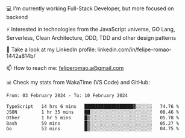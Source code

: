 💻 I'm currently working Full-Stack Developer, but more focused on backend

⚡ Interested in technologies from the JavaScript universe, GO Lang, Serverless, Clean Architecture, DDD, TDD and other design patterns

👥 Take a look at my LinkedIn profile: linkedin.com/in/felipe-romao-1442a814b/

📫 How to reach me: feliperomao.a@gmail.com

📊 Check my stats from WakaTime (VS Code) and GitHub:

<!--START_SECTION:waka-->

```txt
From: 03 February 2024 - To: 10 February 2024

TypeScript   14 hrs 6 mins   ██████████████████▓░░░░░░   74.76 %
JSON         1 hr 35 mins    ██░░░░░░░░░░░░░░░░░░░░░░░   08.46 %
Other        1 hr 5 mins     █▒░░░░░░░░░░░░░░░░░░░░░░░   05.78 %
Bash         59 mins         █▒░░░░░░░░░░░░░░░░░░░░░░░   05.27 %
Go           53 mins         █▒░░░░░░░░░░░░░░░░░░░░░░░   04.75 %
```

<!--END_SECTION:waka-->
